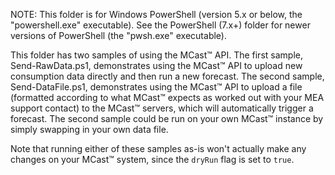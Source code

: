 NOTE: This folder is for Windows PowerShell (version 5.x or below, the "powershell.exe" executable). See the PowerShell (7.x+) folder for newer versions of PowerShell (the "pwsh.exe" executable).

This folder has two samples of using the MCast™ API. The first sample, Send-RawData.ps1, demonstrates using the MCast™ API to upload new consumption data directly and then run a new forecast. The second sample, Send-DataFile.ps1, demonstrates using the MCast™ API to upload a file (formatted according to what MCast™ expects as worked out with your MEA support contact) to the MCast™ servers, which will automatically trigger a forecast. The second sample could be run on your own MCast™ instance by simply swapping in your own data file.

Note that running either of these samples as-is won't actually make any changes on your MCast™ system, since the `dryRun` flag is set to `true`.
